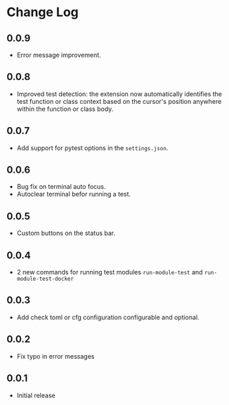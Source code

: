 # Change Log

## 0.0.9

- Error message improvement.

## 0.0.8

- Improved test detection: the extension now automatically identifies the test function or class context based on the cursor's position anywhere within the function or class body.

## 0.0.7

- Add support for pytest options in the `settings.json`.
  
## 0.0.6

- Bug fix on terminal auto focus.
- Autoclear terminal befor running a test.

## 0.0.5

- Custom buttons on the status bar.

## 0.0.4

- 2 new commands for running test modules `run-module-test` and `run-module-test-docker`

## 0.0.3

- Add check toml or cfg configuration configurable and optional.

## 0.0.2

- Fix typo in error messages

## 0.0.1

- Initial release
